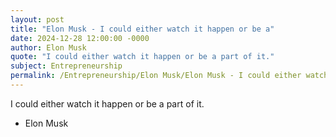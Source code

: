 ```yaml
---
layout: post
title: "Elon Musk - I could either watch it happen or be a"
date: 2024-12-28 12:00:00 -0000
author: Elon Musk
quote: "I could either watch it happen or be a part of it."
subject: Entrepreneurship
permalink: /Entrepreneurship/Elon Musk/Elon Musk - I could either watch it happen or be a
---
```


I could either watch it happen or be a part of it.

- Elon Musk

